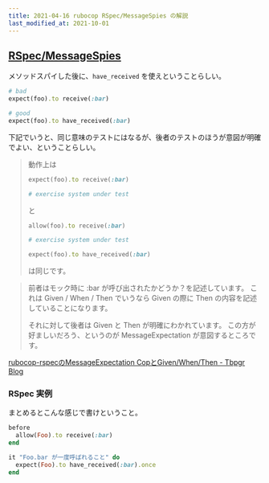 ```yaml
---
title: 2021-04-16 rubocop RSpec/MessageSpies の解説
last_modified_at: 2021-10-01
---
```


## [RSpec/MessageSpies](https://docs.rubocop.org/rubocop-rspec/cops_rspec.html#rspecmessagespies)

メソッドスパイした後に、`have_received` を使えということらしい。

```rb
# bad
expect(foo).to receive(:bar)

# good
expect(foo).to have_received(:bar)
```

下記でいうと、同じ意味のテストにはなるが、後者のテストのほうが意図が明確でよい、ということらしい。

> 動作上は
>
> ```rb
> expect(foo).to receive(:bar)
>
> # exercise system under test
> ```
>
> と
>
> ```rb
> allow(foo).to receive(:bar)
>
> # exercise system under test
>
> expect(foo).to have_received(:bar)
> ```
>
> は同じです。

> 前者はモック時に :bar が呼び出されたかどうか？を記述しています。
これは Given / When / Then でいうなら Given の際に Then の内容を記述していることになります。
>
> それに対して後者は Given と Then が明確にわかれています。
この方が好ましいだろう、というのが MessageExpectation が意図するところです。

[rubocop-rspecのMessageExpectation CopとGiven/When/Then - Tbpgr Blog](https://tbpgr.hatenablog.com/entry/2016/12/20/232938)

### RSpec 実例

まとめるとこんな感じで書けということ。

```rb
before
  allow(Foo).to receive(:bar)
end

it "Foo.bar が一度呼ばれること" do
  expect(Foo).to have_received(:bar).once
end
```
